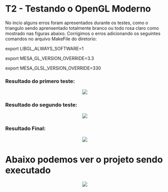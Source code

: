 # T2 - Testando o OpenGL Moderno 

No incio alguns erros foram apresentados durante os testes, como o triangulo sendo aprensentado totalmente branco ou todo rosa claro como mostrado nas figuras abaixo. Corrigimos o erros adicionando os seguintes comandos no arquivo MakeFile do diretorio: 

  export LIBGL_ALWAYS_SOFTWARE=1
  
  export MESA_GL_VERSION_OVERRIDE=3.3
 
  export MESA_GLSL_VERSION_OVERRIDE=330
  
  
### Resultado do primero teste:  
<p align="center">
  <img src="https://github.com/GuilhermeMRodrigues/Computacao_Grafica/blob/master/imagens/traingulo_branco.png" />
</p>
  
  
### Resultado do segundo teste:  

<p align="center">
  <img src="https://github.com/GuilhermeMRodrigues/Computacao_Grafica/blob/master/imagens/triangulorosa.png" />
</p>

### Resultado Final: 

<p align="center">
  <img src="https://github.com/GuilhermeMRodrigues/Computacao_Grafica/blob/master/imagens/triangulocolorido.png" />
</p>

# Abaixo podemos ver o projeto sendo executado 


<p align="center">
  <img src="https://github.com/GuilhermeMRodrigues/Computacao_Grafica/blob/master/imagens/cg_gravacao.gif" />
</p>
